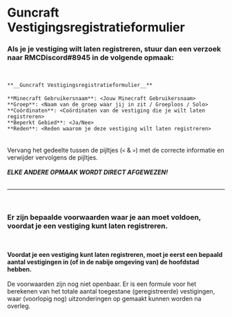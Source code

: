 # Guncraft Vestigingsregistratieformulier

### Als je je vestiging wilt laten registreren, stuur dan een verzoek naar RMCDiscord#8945 in de volgende opmaak:
<br>

`**__Guncraft Vestigingsregistratieformulier__**`<br>
<br>
`**Minecraft Gebruikersnaam**: <Jouw Minecraft Gebruikersnaam>`<br>
`**Groep**: <Naam van de groep waar jij in zit / Groeploos / Solo>`<br>
`**Coördinaten**: <Coördinaten van de vestiging die je wilt laten registreren>`<br>
`**Beperkt Gebied**: <Ja/Nee>`<br>
`**Reden**: <Reden waarom je deze vestiging wilt laten registreren>`<br>
<br><br>
Vervang het gedeelte tussen de pijltjes (`<` & `>`) met de correcte informatie en verwijder vervolgens de pijltjes.<br>
<br>
_**ELKE ANDERE OPMAAK WORDT DIRECT AFGEWEZEN!**_
<br><br>

---
<br>

### Er zijn bepaalde voorwaarden waar je aan moet voldoen, voordat je een vestiging kunt laten registreren.
<br>

**Voordat je een vestiging kunt laten registreren, moet je eerst een bepaald aantal vestigingen in (of in de nabije omgeving van) de hoofdstad hebben.**<br>
<br>
De voorwaarden zijn nog niet openbaar. Er is een formule voor het berekenen van het totale aantal toegestane (geregistreerde) vestigingen, waar (voorlopig nog) uitzonderingen op gemaakt kunnen worden na overleg.
